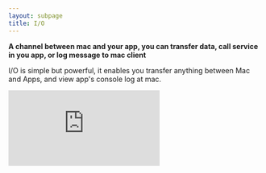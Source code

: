 ```yaml
---
layout: subpage
title: I/O
---
```


**A channel between mac and your app, you can transfer data, call service in you app, or log message to mac client**

I/O is simple but powerful, it enables you transfer anything between Mac and Apps, and view app's console log at mac. 


<div class="demovideo">
  <iframe src="https://youtu.be/KMU9u9e-PHo" frameborder="0" allow="autoplay; encrypted-media" allowfullscreen></iframe>
</div>